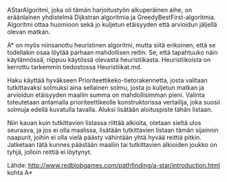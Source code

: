 AStarAlgoritmi, joka oli tämän harjoitustyön alkuperäinen aihe, on eräänlainen yhdistelmä Dijkstran algoritmia ja GreedyBestFirst-algoritmia. Algoritmi ottaa huomioon sekä jo kuljetun etäisyyden että arvioidun jäljellä olevan matkan.

A* on myös niinsanottu heuristinen algoritmi, mutta siitä erikoinen, että se todellakin osaa löytää parhaan mahdollisen reitin. Se, että tapahtuuko näin käytännössä, riippuu käytössä olevasta heuristiikasta. Heuristiikoista on kerrottu tarkemmin tiedostossa Heuristiikat.md.

Haku käyttää hyväkseen Prioriteettikeko-tietorakennetta, josta valitaan tutkittavaksi solmuksi aina sellainen solmu, josta jo kuljetun matkan ja arvioidun etäisyyden maaliin summa on mahdollisimman pieni. Valinta toteutetaan antamalla prioriteettikeolle konstruktorissa vertailija, joka suosii solmuja edellä kuvatulla tavalla. Aluksi lisätään aloituspiste tähän listaan. 

Niin kauan kuin tutkittavien listassa riittää alkioita, otetaan sieltä ulos seuraava, ja jos ei olla maalissa, lisätään tutkittavien listaan tämän sijainnin naapurit, joihin ei olla vielä päästy vähintään yhtä hyvää reittiä pitkin. Jatketaan tätä kunnes päästään maaliin tai tutkittavien alkioiden joukko on tyhjä, jolloin reittiä ei löytynyt.

Lähde: http://www.redblobgames.com/pathfinding/a-star/introduction.html kohta A*

